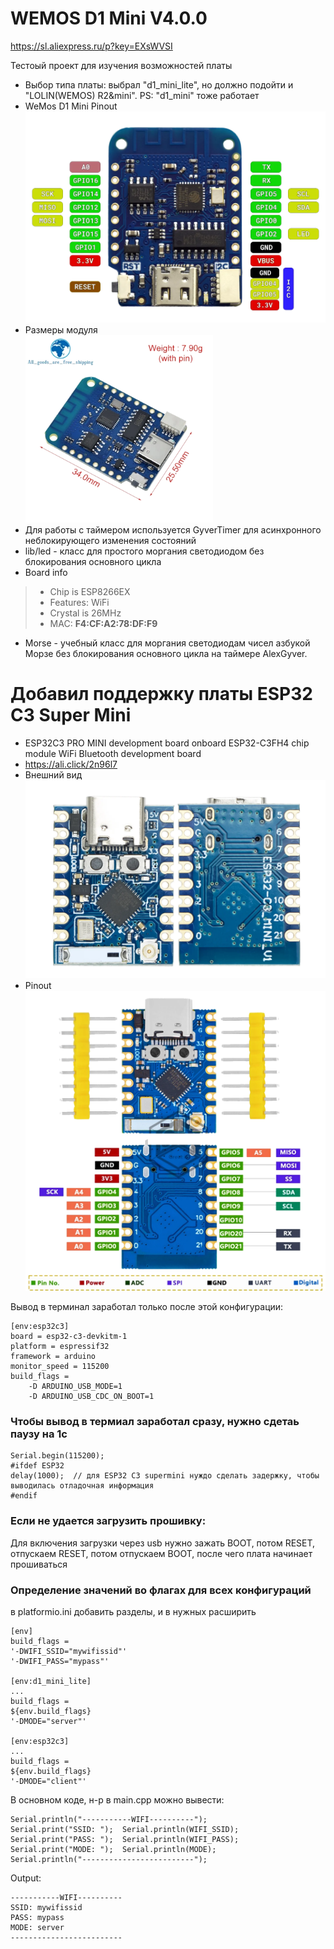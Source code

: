 # WEMOS D1 Mini V4.0.0

https://sl.aliexpress.ru/p?key=EXsWVSI

Тестоый проект для изучения возможностей платы

- Выбор типа платы: выбрал "d1_mini_lite", но должно подойти и "LOLIN(WEMOS) R2&mini". PS: "d1_mini" тоже работает
- WeMos D1 Mini Pinout <br><img src="docs\Wemos_Lolin_D1_mini_V4.0_Pinout.webp" alt="WeMos D1 Mini Pinout" width="500">
- Размеры модуля <br><img src="docs\Wemos D1 mini v.4.0.0 - sizes.webp" alt="WeMos D1 Mini sizes" width="300">
- Для работы с таймером используется GyverTimer для асинхронного неблокирующего изменения состояний
- lib/led - класс для простого моргания светодиодом без блокирования основного цикла
- Board info
> - Chip is ESP8266EX
> - Features: WiFi
> - Crystal is 26MHz
> - MAC: **F4:CF:A2:78:DF:F9**
- Morse - учебный класс для моргания светодиодам чисел азбукой Морзе без блокирования основного цикла на таймере AlexGyver. 

# Добавил поддержку платы ESP32 C3 Super Mini

- ESP32C3 PRO MINI development board onboard ESP32-C3FH4 chip module WiFi Bluetooth development board
- https://ali.click/2n96l7
- Внешний вид <br><img src="docs\ESP32C3 PRO MINI.png" alt="ESP32C3 PRO MINI" width="500">
- Pinout <br><img src="docs\ESP32C3 PRO MINI - pinout.png" alt="ESP32C3 PRO MINI" width="500">

Вывод в терминал заработал только после этой конфигурации:

    [env:esp32c3]
    board = esp32-c3-devkitm-1
    platform = espressif32
    framework = arduino
    monitor_speed = 115200
    build_flags =    
        -D ARDUINO_USB_MODE=1
	    -D ARDUINO_USB_CDC_ON_BOOT=1 

### Чтобы вывод в термиал заработал сразу, нужно сдетаь паузу на 1с
	Serial.begin(115200);
    #ifdef ESP32
    delay(1000);  // для ESP32 C3 supermini нуждо сделать задержку, чтобы выводилась отладочная информация
    #endif

### Если не удается загрузить прошивку:
Для включения загрузки через usb нужно зажать BOOT, потом RESET, отпускаем RESET, потом отпускаем BOOT, после чего плата начинает прошиваться 

### Определение значений во флагах для всех конфигураций
в platformio.ini добавить разделы, и в нужных расширить

    [env]
    build_flags = 
    '-DWIFI_SSID="mywifissid"'
    '-DWIFI_PASS="mypass"'

    [env:d1_mini_lite]
    ...
    build_flags = 
    ${env.build_flags}
    '-DMODE="server"'

    [env:esp32c3]
    ...
    build_flags =    
    ${env.build_flags}
    '-DMODE="client"'

В основном коде, н-р в main.cpp можно вывести:

    Serial.println("-----------WIFI----------");
    Serial.print("SSID: ");  Serial.println(WIFI_SSID);
    Serial.print("PASS: ");  Serial.println(WIFI_PASS);
    Serial.print("MODE: ");  Serial.println(MODE);
    Serial.println("-------------------------");

Output:

    -----------WIFI----------
    SSID: mywifissid
    PASS: mypass
    MODE: server
    -------------------------
